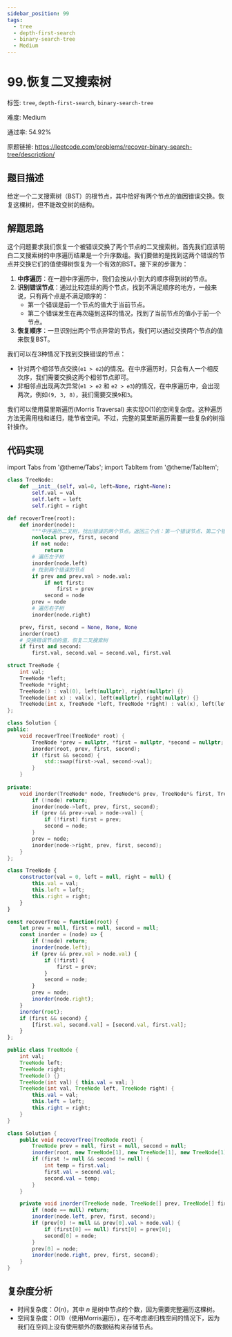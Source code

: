 ```yaml
---
sidebar_position: 99
tags:
  - tree
  - depth-first-search
  - binary-search-tree
  - Medium
---
```


# 99.恢复二叉搜索树

标签: `tree`, `depth-first-search`, `binary-search-tree`

难度: Medium

通过率: 54.92%

原题链接: https://leetcode.com/problems/recover-binary-search-tree/description/

## 题目描述
给定一个二叉搜索树（BST）的根节点，其中恰好有两个节点的值因错误交换。恢复这棵树，但不能改变树的结构。

## 解题思路
这个问题要求我们恢复一个被错误交换了两个节点的二叉搜索树。首先我们应该明白二叉搜索树的中序遍历结果是一个升序数组。我们要做的是找到这两个错误的节点并交换它们的值使得树恢复为一个有效的BST。接下来的步骤为：

1. **中序遍历**：在一趟中序遍历中，我们会按从小到大的顺序得到树的节点。
2. **识别错误节点**：通过比较连续的两个节点，找到不满足顺序的地方，一般来说，只有两个点是不满足顺序的：
   - 第一个错误是前一个节点的值大于当前节点。
   - 第二个错误发生在再次碰到这样的情况，找到了当前节点的值小于前一个节点。
3. **恢复顺序**：一旦识别出两个节点异常的节点，我们可以通过交换两个节点的值来恢复BST。

我们可以在3种情况下找到交换错误的节点：
- 针对两个相邻节点交换(`e1 > e2`)的情况。在中序遍历时，只会有人一个相反次序，我们需要交换这两个相邻节点即可。
- 非相邻点出现两次异常(`e1 > e2` 和 `e2 > e3`)的情况，在中序遍历中，会出现两次，例如`(9, 3, 8)`，我们需要交换`9`和`3`。

我们可以使用莫里斯遍历(Morris Traversal) 来实现O(1)的空间复杂度。这种遍历方法无需用栈和递归，能节省空间。不过，完整的莫里斯遍历需要一些复杂的树指针操作。

## 代码实现
import Tabs from '@theme/Tabs';
import TabItem from '@theme/TabItem';

<Tabs>
<TabItem value="python" label="Python">

```python
class TreeNode:
    def __init__(self, val=0, left=None, right=None):
        self.val = val
        self.left = left
        self.right = right

def recoverTree(root):
    def inorder(node):
        """中序遍历二叉树，找出错误的两个节点。返回三个点：第一个错误节点、第二个错误节点和前驱节点。"""
        nonlocal prev, first, second
        if not node:
            return
        # 遍历左子树
        inorder(node.left)
        # 找到两个错误的节点
        if prev and prev.val > node.val:
            if not first:
                first = prev
            second = node
        prev = node
        # 遍历右子树
        inorder(node.right)

    prev, first, second = None, None, None
    inorder(root)
    # 交换错误节点的值，恢复二叉搜索树
    if first and second:
        first.val, second.val = second.val, first.val
```

</TabItem>
<TabItem value="cpp" label="C++">

```cpp
struct TreeNode {
    int val;
    TreeNode *left;
    TreeNode *right;
    TreeNode() : val(0), left(nullptr), right(nullptr) {}
    TreeNode(int x) : val(x), left(nullptr), right(nullptr) {}
    TreeNode(int x, TreeNode *left, TreeNode *right) : val(x), left(left), right(right) {}
};

class Solution {
public:
    void recoverTree(TreeNode* root) {
        TreeNode *prev = nullptr, *first = nullptr, *second = nullptr;
        inorder(root, prev, first, second);
        if (first && second) {
            std::swap(first->val, second->val);
        }
    }
    
private:
    void inorder(TreeNode* node, TreeNode*& prev, TreeNode*& first, TreeNode*& second) {
        if (!node) return;
        inorder(node->left, prev, first, second);
        if (prev && prev->val > node->val) {
            if (!first) first = prev;
            second = node;
        }
        prev = node;
        inorder(node->right, prev, first, second);
    }
};
```

</TabItem>
<TabItem value="javascript" label="JavaScript">

```javascript
class TreeNode {
    constructor(val = 0, left = null, right = null) {
        this.val = val;
        this.left = left;
        this.right = right;
    }
}

const recoverTree = function(root) {
    let prev = null, first = null, second = null;
    const inorder = (node) => {
        if (!node) return;
        inorder(node.left);
        if (prev && prev.val > node.val) {
            if (!first) {
                first = prev;
            }
            second = node;
        }
        prev = node;
        inorder(node.right);
    }
    inorder(root);
    if (first && second) {
        [first.val, second.val] = [second.val, first.val];
    }
};
```

</TabItem>
<TabItem value="java" label="Java">

```java
public class TreeNode {
    int val;
    TreeNode left;
    TreeNode right;
    TreeNode() {}
    TreeNode(int val) { this.val = val; }
    TreeNode(int val, TreeNode left, TreeNode right) {
        this.val = val;
        this.left = left;
        this.right = right;
    }
}

class Solution {
    public void recoverTree(TreeNode root) {
        TreeNode prev = null, first = null, second = null;
        inorder(root, new TreeNode[1], new TreeNode[1], new TreeNode[1]);
        if (first != null && second != null) {
            int temp = first.val;
            first.val = second.val;
            second.val = temp;
        }
    }

    private void inorder(TreeNode node, TreeNode[] prev, TreeNode[] first, TreeNode[] second) {
        if (node == null) return;
        inorder(node.left, prev, first, second);
        if (prev[0] != null && prev[0].val > node.val) {
            if (first[0] == null) first[0] = prev[0];
            second[0] = node;
        }
        prev[0] = node;
        inorder(node.right, prev, first, second);
    }
}
```

</TabItem>
</Tabs>

## 复杂度分析
- 时间复杂度：$O(n)$，其中 $n$ 是树中节点的个数，因为需要完整遍历这棵树。
- 空间复杂度：$O(1)$（使用Morris遍历），在不考虑递归栈空间的情况下，因为我们在空间上没有使用额外的数据结构来存储节点。
